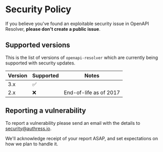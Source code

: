 # Security Policy

If you believe you've found an exploitable security issue in OpenAPI Resolver,
**please don't create a public issue**. 


## Supported versions

This is the list of versions of `openapi-resolver` which are
currently being supported with security updates.

| Version  | Supported          | Notes                  |
| -------- | ------------------ | ---------------------- |
| 3.x      | :white_check_mark: |                        |
| 2.x      | :x:                | End-of-life as of 2017 |

## Reporting a vulnerability

To report a vulnerability please send an email with the details to [security@authress.io](mailto:security@authress.io).

We'll acknowledge receipt of your report ASAP, and set expectations on how we plan to handle it.
